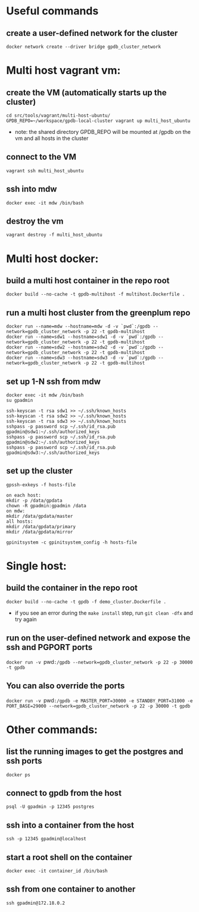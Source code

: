 # Useful commands

## create a user-defined network for the cluster
`docker network create --driver bridge gpdb_cluster_network`

# Multi host vagrant vm:
## create the VM (automatically starts up the cluster)
```
cd src/tools/vagrant/multi-host-ubuntu/
GPDB_REPO=~/workspace/gpdb-local-cluster vagrant up multi_host_ubuntu
```
- note: the shared directory GPDB_REPO will be mounted at /gpdb on the vm and all hosts in the cluster
## connect to the VM
`vagrant ssh multi_host_ubuntu`

## ssh into mdw
`docker exec -it mdw /bin/bash`

## destroy the vm
`vagrant destroy -f multi_host_ubuntu`

# Multi host docker:

## build a multi host container in the repo root
`docker build --no-cache -t gpdb-multihost -f multihost.Dockerfile .`

## run a multi host cluster from the greenplum repo
```
docker run --name=mdw --hostname=mdw -d -v `pwd`:/gpdb --network=gpdb_cluster_network -p 22 -t gpdb-multihost
docker run --name=sdw1 --hostname=sdw1 -d -v `pwd`:/gpdb --network=gpdb_cluster_network -p 22 -t gpdb-multihost
docker run --name=sdw2 --hostname=sdw2 -d -v `pwd`:/gpdb --network=gpdb_cluster_network -p 22 -t gpdb-multihost
docker run --name=sdw3 --hostname=sdw3 -d -v `pwd`:/gpdb --network=gpdb_cluster_network -p 22 -t gpdb-multihost
```
## set up 1-N ssh from mdw
```
docker exec -it mdw /bin/bash
su gpadmin

ssh-keyscan -t rsa sdw1 >> ~/.ssh/known_hosts
ssh-keyscan -t rsa sdw2 >> ~/.ssh/known_hosts
ssh-keyscan -t rsa sdw3 >> ~/.ssh/known_hosts
sshpass -p password scp ~/.ssh/id_rsa.pub gpadmin@sdw1:~/.ssh/authorized_keys
sshpass -p password scp ~/.ssh/id_rsa.pub gpadmin@sdw2:~/.ssh/authorized_keys
sshpass -p password scp ~/.ssh/id_rsa.pub gpadmin@sdw3:~/.ssh/authorized_keys
```
## set up the cluster
```
gpssh-exkeys -f hosts-file

on each host:
mkdir -p /data/gpdata
chown -R gpadmin:gpadmin /data
on mdw:
mkdir /data/gpdata/master
all hosts:
mkdir /data/gpdata/primary
mkdir /data/gpdata/mirror

gpinitsystem -c gpinitsystem_config -h hosts-file
```
# Single host:

## build the container in the repo root
`docker build --no-cache -t gpdb -f demo_cluster.Dockerfile .`
- if you see an error during the `make install` step, run `git clean -dfx` and try again

## run on the user-defined network and expose the ssh and PGPORT ports
`docker run -v `pwd`:/gpdb --network=gpdb_cluster_network -p 22 -p 30000 -t gpdb`

## You can also override the ports
`docker run -v `pwd`:/gpdb -e MASTER_PORT=30000 -e STANDBY_PORT=31000 -e PORT_BASE=29000 --network=gpdb_cluster_network -p 22 -p 30000 -t gpdb`

# Other commands:

## list the running images to get the postgres and ssh ports
`docker ps`

## connect to gpdb from the host
`psql -U gpadmin -p 12345 postgres`

## ssh into a container from the host
`ssh -p 12345 gpadmin@localhost`

## start a root shell on the container
`docker exec -it container_id /bin/bash`

## ssh from one container to another
`ssh gpadmin@172.18.0.2`
